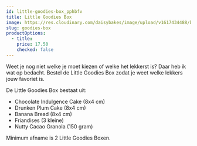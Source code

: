 ```yaml
---
id: little-goodies-box_pphbfv
title: Little Goodies Box
image: https://res.cloudinary.com/daisybakes/image/upload/v1617434488/bananenbrood_nbsdnc.jpg
slug: goodies-box
productOptions:
  - title:
    price: 17.50
    checked: false
---
```


Weet je nog niet welke je moet kiezen of welke het lekkerst is? Daar heb ik wat op bedacht.
Bestel de Little Goodies Box zodat je weet welke lekkers jouw favoriet is.

De Little Goodies Box bestaat uit:

- Chocolate Indulgence Cake (8x4 cm)
- Drunken Plum Cake (8x4 cm)
- Banana Bread (8x4 cm)
- Friandises (3 kleine)
- Nutty Cacao Granola (150 gram)

Minimum afname is 2 Little Goodies Boxen.
